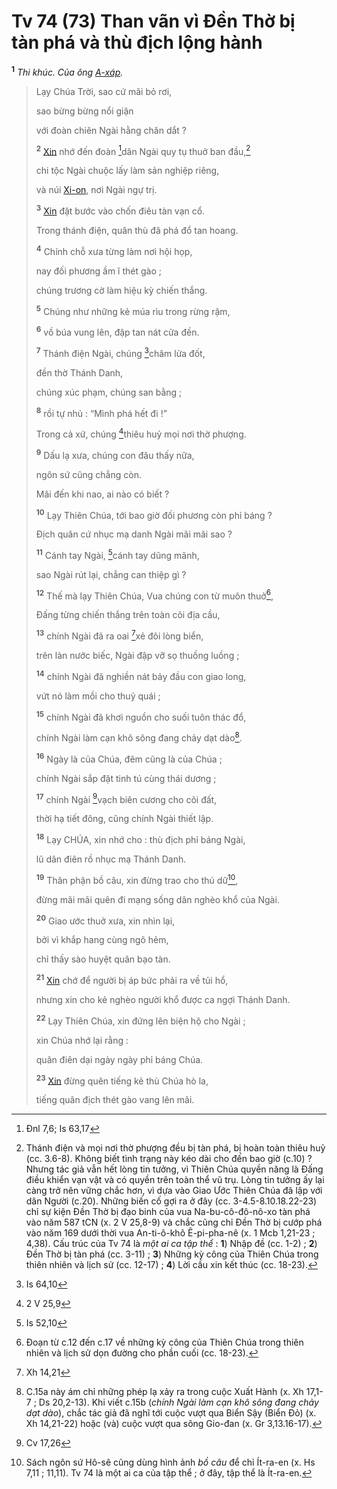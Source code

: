 # Tv 74 (73) Than vãn vì Đền Thờ bị tàn phá và thù địch lộng hành

<sup><b>1</b></sup> _Thi khúc. Của ông [A-xáp]()._

> Lạy Chúa Trời, sao cứ mãi bỏ rơi,
>
> sao bừng bừng nổi giận
>
> với đoàn chiên Ngài hằng chăn dắt ?
>
> <sup><b>2</b></sup> [Xin]() nhớ đến đoàn [^1@-887baf78-7a26-4448-9021-2e9fcbdf6035]dân Ngài quy tụ thuở ban đầu,[^1-887baf78-7a26-4448-9021-2e9fcbdf6035]
>
> chi tộc Ngài chuộc lấy làm sản nghiệp riêng,
>
> và núi [Xi-on](), nơi Ngài ngự trị.
>
> <sup><b>3</b></sup> [Xin]() đặt bước vào chốn điêu tàn vạn cổ.
>
> Trong thánh điện, quân thù đã phá đổ tan hoang.
>
> <sup><b>4</b></sup> Chính chỗ xưa từng làm nơi hội họp,
>
> nay đối phương ầm ĩ thét gào ;
>
> chúng trương cờ làm hiệu kỳ chiến thắng.
>
> <sup><b>5</b></sup> Chúng như những kẻ múa rìu trong rừng rậm,
>
> <sup><b>6</b></sup> vồ búa vung lên, đập tan nát cửa đền.
>
> <sup><b>7</b></sup> Thánh điện Ngài, chúng [^2@-887baf78-7a26-4448-9021-2e9fcbdf6035]châm lửa đốt,
>
> đền thờ Thánh Danh,
>
> chúng xúc phạm, chúng san bằng ;
>
> <sup><b>8</b></sup> rồi tự nhủ : “Mình phá hết đi !”
>
> Trong cả xứ, chúng [^3@-887baf78-7a26-4448-9021-2e9fcbdf6035]thiêu huỷ mọi nơi thờ phượng.
>
> <sup><b>9</b></sup> Dấu lạ xưa, chúng con đâu thấy nữa,
>
> ngôn sứ cũng chẳng còn.
>
> Mãi đến khi nao, ai nào có biết ?
>
> <sup><b>10</b></sup> Lạy Thiên Chúa, tới bao giờ đối phương còn phỉ báng ?
>
> Địch quân cứ nhục mạ danh Ngài mãi mãi sao ?
>
> <sup><b>11</b></sup> Cánh tay Ngài, [^4@-887baf78-7a26-4448-9021-2e9fcbdf6035]cánh tay dũng mãnh,
>
> sao Ngài rút lại, chẳng can thiệp gì ?
>
> <sup><b>12</b></sup> Thế mà lạy Thiên Chúa, Vua chúng con từ muôn thuở[^2-887baf78-7a26-4448-9021-2e9fcbdf6035],
>
> Đấng từng chiến thắng trên toàn cõi địa cầu,
>
> <sup><b>13</b></sup> chính Ngài đã ra oai [^5@-887baf78-7a26-4448-9021-2e9fcbdf6035]xẻ đôi lòng biển,
>
> trên làn nước biếc, Ngài đập vỡ sọ thuồng luồng ;
>
> <sup><b>14</b></sup> chính Ngài đã nghiền nát bảy đầu con giao long,
>
> vứt nó làm mồi cho thuỷ quái ;
>
> <sup><b>15</b></sup> chính Ngài đã khơi nguồn cho suối tuôn thác đổ,
>
> chính Ngài làm cạn khô sông đang chảy dạt dào[^3-887baf78-7a26-4448-9021-2e9fcbdf6035].
>
> <sup><b>16</b></sup> Ngày là của Chúa, đêm cũng là của Chúa ;
>
> chính Ngài sắp đặt tinh tú cùng thái dương ;
>
> <sup><b>17</b></sup> chính Ngài [^6@-887baf78-7a26-4448-9021-2e9fcbdf6035]vạch biên cương cho cõi đất,
>
> thời hạ tiết đông, cũng chính Ngài thiết lập.
>
> <sup><b>18</b></sup> Lạy CHÚA, xin nhớ cho : thù địch phỉ báng Ngài,
>
> lũ dân điên rồ nhục mạ Thánh Danh.
>
> <sup><b>19</b></sup> Thân phận bồ câu, xin đừng trao cho thú dữ[^4-887baf78-7a26-4448-9021-2e9fcbdf6035],
>
> đừng mãi mãi quên đi mạng sống dân nghèo khổ của Ngài.
>
> <sup><b>20</b></sup> Giao ước thuở xưa, xin nhìn lại,
>
> bởi vì khắp hang cùng ngõ hẻm,
>
> chỉ thấy sào huyệt quân bạo tàn.
>
> <sup><b>21</b></sup> [Xin]() chớ để người bị áp bức phải ra về tủi hổ,
>
> nhưng xin cho kẻ nghèo người khổ được ca ngợi Thánh Danh.
>
> <sup><b>22</b></sup> Lạy Thiên Chúa, xin đứng lên biện hộ cho Ngài ;
>
> xin Chúa nhớ lại rằng :
>
> quân điên dại ngày ngày phỉ báng Chúa.
>
> <sup><b>23</b></sup> [Xin]() đừng quên tiếng kẻ thù Chúa hò la,
>
> tiếng quân địch thét gào vang lên mãi.

[^1-887baf78-7a26-4448-9021-2e9fcbdf6035]: Thánh điện và mọi nơi thờ phượng đều bị tàn phá, bị hoàn toàn thiêu huỷ (cc. 3.6-8). Không biết tình trạng này kéo dài cho đến bao giờ (c.10) ? Nhưng tác giả vẫn hết lòng tin tưởng, vì Thiên Chúa quyền năng là Đấng điều khiển vạn vật và có quyền trên toàn thể vũ trụ. Lòng tin tưởng ấy lại càng trở nên vững chắc hơn, vì dựa vào Giao Ước Thiên Chúa đã lập với dân Người (c.20). Những biến cố gợi ra ở đây (cc. 3-4.5-8.10.18.22-23) chỉ sự kiện Đền Thờ bị đạo binh của vua Na-bu-cô-đô-nô-xo tàn phá vào năm 587 tCN (x. 2 V 25,8-9) và chắc cũng chỉ Đền Thờ bị cướp phá vào năm 169 dưới thời vua An-ti-ô-khô Ê-pi-pha-nê (x. 1 Mcb 1,21-23 ; 4,38). Cấu trúc của Tv 74 là _một ai ca tập thể_ : **1**) Nhập đề (cc. 1-2) ; **2**) Đền Thờ bị tàn phá (cc. 3-11) ; **3**) Những kỳ công của Thiên Chúa trong thiên nhiên và lịch sử (cc. 12-17) ; **4**) Lời cầu xin kết thúc (cc. 18-23).

[^2-887baf78-7a26-4448-9021-2e9fcbdf6035]: Đoạn từ c.12 đến c.17 về những kỳ công của Thiên Chúa trong thiên nhiên và lịch sử dọn đường cho phần cuối (cc. 18-23).

[^3-887baf78-7a26-4448-9021-2e9fcbdf6035]: C.15a này ám chỉ những phép lạ xảy ra trong cuộc Xuất Hành (x. Xh 17,1-7 ; Ds 20,2-13). Khi viết c.15b (_chính Ngài làm cạn khô sông đang chảy dạt dào_), chắc tác giả đã nghĩ tới cuộc vượt qua Biển Sậy (Biển Đỏ) (x. Xh 14,21-22) hoặc (và) cuộc vượt qua sông Gio-đan (x. Gr 3,13.16-17).

[^4-887baf78-7a26-4448-9021-2e9fcbdf6035]: Sách ngôn sứ Hô-sê cũng dùng hình ảnh _bồ câu_ để chỉ Ít-ra-en (x. Hs 7,11 ; 11,11). Tv 74 là một ai ca của tập thể ; ở đây, tập thể là Ít-ra-en.

[^1@-887baf78-7a26-4448-9021-2e9fcbdf6035]: Đnl 7,6; Is 63,17

[^2@-887baf78-7a26-4448-9021-2e9fcbdf6035]: Is 64,10

[^3@-887baf78-7a26-4448-9021-2e9fcbdf6035]: 2 V 25,9

[^4@-887baf78-7a26-4448-9021-2e9fcbdf6035]: Is 52,10

[^5@-887baf78-7a26-4448-9021-2e9fcbdf6035]: Xh 14,21

[^6@-887baf78-7a26-4448-9021-2e9fcbdf6035]: Cv 17,26
